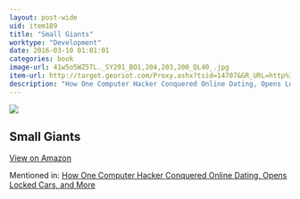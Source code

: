 ```yaml
---
layout: post-wide
uid: item189
title: "Small Giants"
worktype: "Development"
date: 2016-03-10 01:01:01
categories: book
image-url: 41w5o5WZ5TL._SY291_BO1,204,203,200_QL40_.jpg
item-url: http://target.georiot.com/Proxy.ashx?tsid=14707&GR_URL=http%3A%2F%2Fwww.amazon.com%2FSmall-Giants-Companies-Choose-Instead%2Fdp%2F1591841496%2F
description: "How One Computer Hacker Conquered Online Dating, Opens Locked Cars, and More"
---
```

<a href="http://target.georiot.com/Proxy.ashx?tsid=14707&GR_URL=http%3A%2F%2Fwww.amazon.com%2FSmall-Giants-Companies-Choose-Instead%2Fdp%2F1591841496%2F" target="blank"><img src="../../../../img/thumbs/41w5o5WZ5TL._SY291_BO1,204,203,200_QL40_.jpg" class="prod-img"></a>
<h2>Small Giants</h2>
<p><a class="btn btn-primary" href="http://target.georiot.com/Proxy.ashx?tsid=14707&GR_URL=http%3A%2F%2Fwww.amazon.com%2FSmall-Giants-Companies-Choose-Instead%2Fdp%2F1591841496%2F" target="blank">View on Amazon</a><p>
<p>Mentioned in: <a href="http://fourhourworkweek.com/2015/05/02/samy-kamkar/" target="blank">How One Computer Hacker Conquered Online Dating, Opens Locked Cars, and More</a></p>
